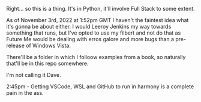 Right... so this is a thing. It's in Python, it'll involve Full Stack to some extent.

As of November 3rd, 2022 at 1:52pm GMT I haven't the faintest idea what it's gonna be about either.
I would Leeroy Jenkins my way towards something that runs, but I've opted to use my filbert and not do that as Future Me would be dealing with erros galore and more bugs than a pre-release of Windows Vista.

There'll be a folder in which I folloow examples from a book, so naturally that'll be in this repo somewhere.

I'm not calling it Dave.

2:45pm - Getting VSCode, WSL and GitHub to run in harmony is a complete pain in the ass.